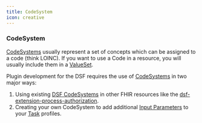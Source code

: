 ```yaml
---
title: CodeSystem
icon: creative
---
```


### CodeSystem

[CodeSystems](https://www.hl7.org/fhir/R4/codesystem.html) usually represent a set of concepts which can be assigned to a code (think LOINC). If you want to use a Code in a resource, you will usually include them in a [ValueSet](../../concepts/fhir/valueset.md).

Plugin development for the DSF requires the use of [CodeSystems](https://www.hl7.org/fhir/R4/codesystem.html) in two major ways:
1. Using existing [DSF CodeSystems](https://github.com/datasharingframework/dsf/tree/main/dsf-fhir/dsf-fhir-validation/src/main/resources/fhir/CodeSystem) in other FHIR resources like the [dsf-extension-process-authorization](https://github.com/datasharingframework/dsf/blob/main/dsf-fhir/dsf-fhir-validation/src/main/resources/fhir/StructureDefinition/dsf-extension-process-authorization-1.0.0.xml).
2. Creating your own CodeSystem to add additional [Input Parameters](../../concepts/fhir/task.md#task-input-parameters) to your [Task](../../concepts/fhir/task.md) profiles.